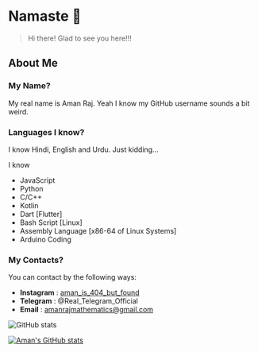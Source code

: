 # Namaste 🙏
> Hi there! 
> Glad to see you here!!! 

## About Me

### My Name?
My real name is Aman Raj. Yeah I know my GitHub username sounds a bit weird.

### Languages I know?
I know Hindi, English and Urdu.
Just kidding...


I know 
* JavaScript 
* Python
* C/C++ 
* Kotlin
* Dart [Flutter]
* Bash Script [Linux]
* Assembly Language [x86-64 of Linux Systems]
* Arduino Coding 


### My Contacts? 
You can contact by the following ways:
* **Instagram** : [aman_is_404_but_found](https://www.instagram.com/aman_is_404_but_found/)
* **Telegram** : @Real_Telegram_Official 
* **Email** : amanrajmathematics@gmail.com

![GitHub stats](https://github-readme-stats.vercel.app/api?username=amanfoundongithub&show_icons=true&theme=tokyonight)


[![Aman's GitHub stats](https://github-readme-stats.vercel.app/api/top-langs?username=amanfoundongithub&theme=algolia&show_icons=true&layout=compact)](https://github.com/amanfoundongithub)


<!---
amanfoundongithub/amanfoundongithub is a ✨ special ✨ repository because its `README.md` (this file) appears on your GitHub profile.
You can click the Preview link to take a look at your changes.
--->
